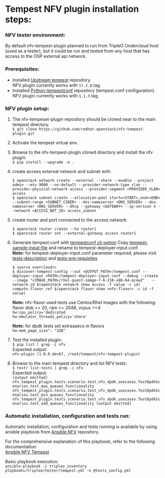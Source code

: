 # Tempest NFV plugin installation steps:

### NFV tester environment:
By default nfv-tempest-plugin planned to run from TripleO Undercloud host (used as a tester), but it could be run and tested from any host that has access to the OSP external api network.  

### Prerequisites:
* Installed [Upstream tempest](https://github.com/openstack/tempest) repository.  
  NFV plugin currently works with `17.2.0` tag.
* Installed [Python-tempestconf](https://opendev.org/openstack/python-tempestconf/) repository (tempest.conf configuration).  
  NFV plugin currently works with `1.1.3` tag.


### NFV plugin setup:
1. The nfv-tempeset-plugin repository should be cloned near to the main tempest directory.  
   `$ git clone https://github.com/redhat-openstack/nfv-tempest-plugin.git`
2. Activate the tempest virtual env.
3. Browse to the nfv-tempest-plugin cloned directory and install the nfv plugin:  
   `$ pip install --upgrade -e .`
4. create access external network and subnet with: 

   `$ openstack network create --external --share --enable --project admin --mtu 9000 --no-default --provider-network-type vlan --provider-physical-network access --provider-segment <PROVIDER_VLAN> access`  
   `$ openstack subnet create --allocation-pool start=<START>,end=<END> --subnet-range <SUBNET_CIDER> --dns-nameserver <DNS_SERVER> --dns-nameserver <DNS_SERVER> --dhcp --gateway <GATEWAY> --ip-version 4 --network <ACCESS_NET_ID> access_subnet`
5. create router and port connected to the access network:

   `$ openstack router create --ha router1`  
   `$ openstack router set --external-gateway access router1` 
6. Generate tempest.conf with [tempestconf cli-option](https://docs.openstack.org/python-tempestconf/latest/cli/cli_options.html)
   Copy [tempest-sample-input-file](./tempest-deployer-input.conf.sample) and rename to tempest-deployer-input.conf  
   **Note:** for tempest-deployer-input.conf parameter required, please visit  
   [tests-description](./tests.md) and [tests-pre-requisites](./tests_prerequisites_config.md)  

   `$ source overcloudrc`  
   `$ discover-tempest-config --out <OUTPUT_PATH>/tempest.conf --deployer-input <PATH>/tempest-deployer-input.conf --debug --create --image "<IMAGE_PATH>/rhel-guest-image-7-6-210-x86-64-qcow2"   --network-id $(openstack network show access -f value -c id) compute.flavor_ref $(openstack flavor show <nfv-flavor> -c id -f value)`  

   **Note:** nfv-flavor used tests use Centos/Rhel images with the following:  
   flavor disk >= 20, ram >= 2048, vcpus >=4  
   `hw:cpu_policy='dedicated`  
   `hw:emulator_threads_policy='share'`  

   **Note:** for dpdk tests set extraspecs in flavors  
   `hw:mem_page_size": "1GB"`  

7. Test the installed plugin:  
   `$ pip list | grep -i nfv`  
   Expected output:  
   `nfv-plugin (1.0.0.dev67, /root/tempest/nfv-tempest-plugin)`
8. Browse to the main tempest directory and list NFV tests:  
   `$ testr list-tests | grep -i nfv`  
   Expected output:  
   `(output omitted)
   nfv_tempest_plugin.tests.scenario.test_nfv_dpdk_usecases.TestDpdkScenarios.test_max_queues_functionality
   nfv_tempest_plugin.tests.scenario.test_nfv_dpdk_usecases.TestDpdkScenarios.test_min_queues_functionality
   nfv_tempest_plugin.tests.scenario.test_nfv_dpdk_usecases.TestDpdkScenarios.test_odd_queues_functionality
   (output omitted)`

### Automatic installation, configuration and tests run:
Automatic installation, configuration and tests running is available by using ansible playbook from [Ansible NFV](https://github.com/redhat-openstack/ansible-nfv) repository.

For the comprehensive explanation of this playbook, refer to the following documentation:  
[Ansible NFV Tempest](https://github.com/redhat-openstack/ansible-nfv/blob/master/docs/tripleo/tester/tempest.md)

Basic playbook execution:  
`ansible-playbook -i tripleo_inventory playbooks/tripleo/tester/tempest.yml -e @tests_config.yml`
